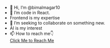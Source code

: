- 👋 Hi, I’m @bimalmagar10
- 🌱 I’m code in React.
- Frontend is my expertise
- 💞️ I’m seeking to collaborate on something new.
- AI is my interest
- 📫 How to reach me👇</br> 
[Click Me to Reach Me](https://www.bimalthapamagar.com.np)

<!---
bimalmagar10/bimalmagar10 is a ✨ special ✨ repository because its `README.md` (this file) appears on your GitHub profile.
You can click the Preview link to take a look at your changes.
--->
